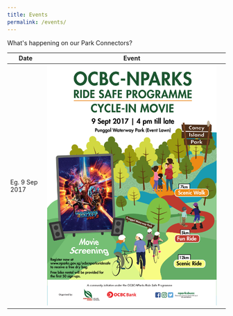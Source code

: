 ```yaml
---
title: Events
permalink: /events/
---
```

What's happening on our Park Connectors?



| Date | Event |  |
| -------- | -------- | -------- |
| Eg. 9 Sep 2017     | ![Alt text for image on Isomer site](/images/OCBC%20NPARKS%20CIM%20POSTERS%2014802.jpeg)    |    |


